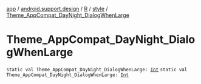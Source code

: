 [app](../../../index.md) / [android.support.design](../../index.md) / [R](../index.md) / [style](index.md) / [Theme_AppCompat_DayNight_DialogWhenLarge](./-theme_-app-compat_-day-night_-dialog-when-large.md)

# Theme_AppCompat_DayNight_DialogWhenLarge

`static val Theme_AppCompat_DayNight_DialogWhenLarge: `[`Int`](https://kotlinlang.org/api/latest/jvm/stdlib/kotlin/-int/index.html)
`static val Theme_AppCompat_DayNight_DialogWhenLarge: `[`Int`](https://kotlinlang.org/api/latest/jvm/stdlib/kotlin/-int/index.html)
